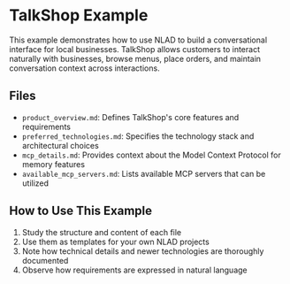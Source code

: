 # TalkShop Example

This example demonstrates how to use NLAD to build a conversational interface for local businesses. TalkShop allows customers to interact naturally with businesses, browse menus, place orders, and maintain conversation context across interactions.

## Files

- `product_overview.md`: Defines TalkShop's core features and requirements
- `preferred_technologies.md`: Specifies the technology stack and architectural choices
- `mcp_details.md`: Provides context about the Model Context Protocol for memory features
- `available_mcp_servers.md`: Lists available MCP servers that can be utilized

## How to Use This Example

1. Study the structure and content of each file
2. Use them as templates for your own NLAD projects
3. Note how technical details and newer technologies are thoroughly documented
4. Observe how requirements are expressed in natural language
